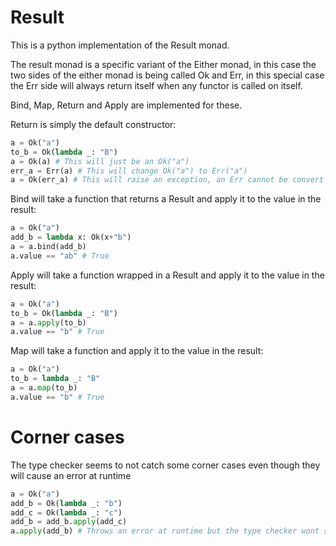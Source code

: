 # Result

This is a python implementation of the Result monad.

The result monad is a specific variant of the Either monad, in this case the
two sides of the either monad is being called Ok and Err, in this special case
the Err side will always return itself when any functor is called on itself.

Bind, Map, Return and Apply are implemented for these.

Return is simply the default constructor:
```python
a = Ok("a")
to_b = Ok(lambda _: "B")
a = Ok(a) # This will just be an Ok("a")
err_a = Err(a) # This will change Ok("a") to Err("a")
a = Ok(err_a) # This will raise an exception, an Err cannot be convert to an Ok
```

Bind will take a function that returns a Result and apply it to the value in the result:
```python
a = Ok("a")
add_b = lambda x: Ok(x+"b")
a = a.bind(add_b)
a.value == "ab" # True
```

Apply will take a function wrapped in a Result and apply it to the value in the result:
```python
a = Ok("a")
to_b = Ok(lambda _: "B")
a = a.apply(to_b)
a.value == "b" # True
```

Map will take a function and apply it to the value in the result:
```python
a = Ok("a")
to_b = lambda _: "B"
a = a.map(to_b)
a.value == "b" # True
```

# Corner cases

The type checker seems to not catch some corner cases even though they will cause an
error at runtime

```python
a = Ok("a")
add_b = Ok(lambda _: "b")
add_c = Ok(lambda _: "c")
add_b = add_b.apply(add_c)
a.apply(add_b) # Throws an error at runtime but the type checker wont show any error in your IDE
```